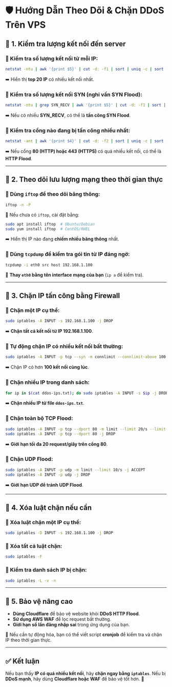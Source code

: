 # 🛡️ Hướng Dẫn Theo Dõi & Chặn DDoS Trên VPS

## 📌 1. Kiểm tra lượng kết nối đến server

### 🔹 Kiểm tra số lượng kết nối từ mỗi IP:
```sh
netstat -ntu | awk '{print $5}' | cut -d: -f1 | sort | uniq -c | sort -nr | head -20
```

➡️ Hiển thị **top 20 IP** có nhiều kết nối nhất.

### 🔹 Kiểm tra số lượng kết nối **SYN** (nghi vấn SYN Flood):
```sh
netstat -ntu | grep SYN_RECV | awk '{print $5}' | cut -d: -f1 | sort | uniq -c | sort -nr | head -10
```

➡️ Nếu có nhiều **SYN_RECV**, có thể là **tấn công SYN Flood**.

### 🔹 Kiểm tra cổng nào đang bị tấn công nhiều nhất:
```sh
netstat -ant | awk '{print $4}' | cut -d: -f2 | sort | uniq -c | sort -nr | head -10
```

➡️ Nếu cổng **80 (HTTP) hoặc 443 (HTTPS)** có quá nhiều kết nối, có thể là **HTTP Flood**.

---

## 📌 2. Theo dõi lưu lượng mạng theo thời gian thực

### 🔹 Dùng `iftop` để theo dõi băng thông:
```sh
iftop -n -P
```

📌 Nếu chưa có `iftop`, cài đặt bằng:
```sh
sudo apt install iftop  # Ubuntu/Debian
sudo yum install iftop  # CentOS/RHEL
```

➡️ Hiển thị IP nào đang **chiếm nhiều băng thông** nhất.

### 🔹 Dùng `tcpdump` để kiểm tra gói tin từ IP đáng ngờ:
```sh
tcpdump -i eth0 src host 192.168.1.100
```

📌 **Thay `eth0` bằng tên interface mạng của bạn** (`ip a` để kiểm tra).

---

## 📌 3. Chặn IP tấn công bằng Firewall

### 🔹 Chặn một IP cụ thể:
```sh
sudo iptables -A INPUT -s 192.168.1.100 -j DROP
```

➡️ **Chặn tất cả kết nối từ IP 192.168.1.100**.

### 🔹 Tự động chặn IP có nhiều kết nối bất thường:
```sh
sudo iptables -A INPUT -p tcp --syn -m connlimit --connlimit-above 100 -j DROP
```

➡️ Chặn IP có hơn **100 kết nối cùng lúc**.

### 🔹 Chặn nhiều IP trong danh sách:
```sh
for ip in $(cat ddos-ips.txt); do sudo iptables -A INPUT -s $ip -j DROP; done
```

➡️ **Chặn nhiều IP từ file `ddos-ips.txt`**.

### 🔹 Chặn toàn bộ TCP Flood:
```sh
sudo iptables -A INPUT -p tcp --dport 80 -m limit --limit 20/s --limit-burst 100 -j ACCEPT
sudo iptables -A INPUT -p tcp --dport 80 -j DROP
```

➡️ **Giới hạn tối đa 20 request/giây trên cổng 80**.

### 🔹 Chặn UDP Flood:
```sh
sudo iptables -A INPUT -p udp -m limit --limit 10/s -j ACCEPT
sudo iptables -A INPUT -p udp -j DROP
```

➡️ **Giới hạn UDP để tránh UDP Flood**.

---

## 📌 4. Xóa luật chặn nếu cần

### 🔹 Xóa luật chặn một IP cụ thể:
```sh
sudo iptables -D INPUT -s 192.168.1.100 -j DROP
```

### 🔹 Xóa tất cả luật chặn:
```sh
sudo iptables -F
```

### 🔹 Kiểm tra danh sách IP bị chặn:
```sh
sudo iptables -L -v -n
```

---

## 📌 5. Bảo vệ nâng cao

- **Dùng Cloudflare** để bảo vệ website khỏi **DDoS HTTP Flood**.
- **Sử dụng AWS WAF** để lọc request bất thường.
- **Giới hạn số lần đăng nhập sai** trong ứng dụng của bạn.

📌 Nếu cần tự động hóa, bạn có thể viết script **cronjob** để kiểm tra và chặn IP theo thời gian thực.

---

## ✅ Kết luận
Nếu bạn thấy **IP có quá nhiều kết nối**, hãy **chặn ngay bằng `iptables`**. Nếu bị **DDoS mạnh**, hãy dùng **Cloudflare hoặc WAF** để bảo vệ tốt hơn. 🚀
